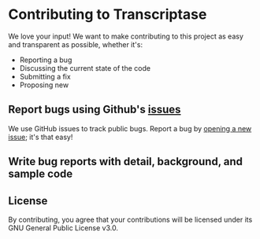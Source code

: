 # Contributing to Transcriptase
We love your input! We want to make contributing to this project as easy and transparent as possible, whether it's:

- Reporting a bug
- Discussing the current state of the code
- Submitting a fix
- Proposing new 

## Report bugs using Github's [issues](https://github.com/MolfarUA/CodeWars_Solutions/discussions/new)
We use GitHub issues to track public bugs. Report a bug by [opening a new issue](); it's that easy!

## Write bug reports with detail, background, and sample code

## License
By contributing, you agree that your contributions will be licensed under its GNU General Public License v3.0.
